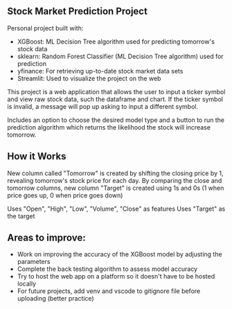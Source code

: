 ## Stock Market Prediction Project
Personal project built with:
* XGBoost: ML Decision Tree algorithm used for predicting tomorrow's stock data
* sklearn: Random Forest Classifier (ML Decision Tree algorithm) used for prediction
* yfinance: For retrieving up-to-date stock market data sets
* Streamlit: Used to visualize the project on the web

This project is a web application that allows the user to input a ticker symbol and view raw stock data, such the dataframe and chart. If the ticker symbol is invalid, a message will pop up asking to input a different symbol.

Includes an option to choose the desired model type and a button to run the prediction algorithm which returns the likelihood the stock will increase tomorrow.

## How it Works
New column called "Tomorrow" is created by shifting the closing price by 1, revealing tomorrow's stock price for each day. 
By comparing the close and tomorrow columns, new column "Target" is created using 1s and 0s (1 when price goes up, 0 when price goes down)

Uses "Open", "High", "Low", "Volume", "Close" as features
Uses "Target" as the target

## Areas to improve: 
* Work on improving the accuracy of the XGBoost model by adjusting the parameters
* Complete the back testing algorithm to assess model accuracy
* Try to host the web app on a platform so it doesn't have to be hosted locally
* For future projects, add venv and vscode to gitignore file before uploading (better practice)
